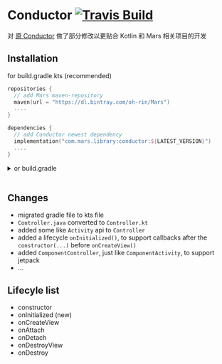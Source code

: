 # Conductor [![Travis Build](https://img.shields.io/bintray/v/oh-rin/Mars/conductor?color=f06292)](https://github.com/MarsPlanning/conductor)

对 [原 Conductor](https://github.com/bluelinelabs/Conductor) 做了部分修改以更贴合 Kotlin 和 Mars 相关项目的开发


## Installation

for build.gradle.kts (recommended)
```kotlin
repositories {
  // add Mars maven-repository
  maven(url = "https://dl.bintray.com/oh-rin/Mars")
  ....
}

dependencies {
  // add Conductor newest dependency
  implementation("com.mars.library:conductor:${LATEST_VERSION}")
  ....
}
```

<details><summary>or build.gradle</summary>

```groovy
repositories {
  // add Mars maven-repository
  maven {
    url 'https://dl.bintray.com/oh-rin/Mars'
  }
  ....
}

dependencies {
  // add Conductor newest dependency
  implementation "com.mars.library:conductor:${LATEST_VERSION}"
  ....
}
```
</details><br/>

## Changes
* migrated gradle file to kts file
* `Controller.java` converted to `Controller.kt`
* added some like `Activity` api to `Controller`
* added a lifecycle `onInitialized()`, to support callbacks after the `constructor(...)` before `onCreateView()`
* added `ComponentController`, just like `ComponentActivity`, to support jetpack
* ...

## Lifecyle list
- constructor
- onInitialized (new)
- onCreateView
- onAttach
- onDetach
- onDestroyView
- onDestroy